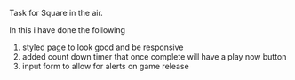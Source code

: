Task for Square in the air.

In this i have done the following

1. styled page to look good and be responsive
2. added count down timer that once complete will have a play now button
3. input form to allow for alerts on game release
